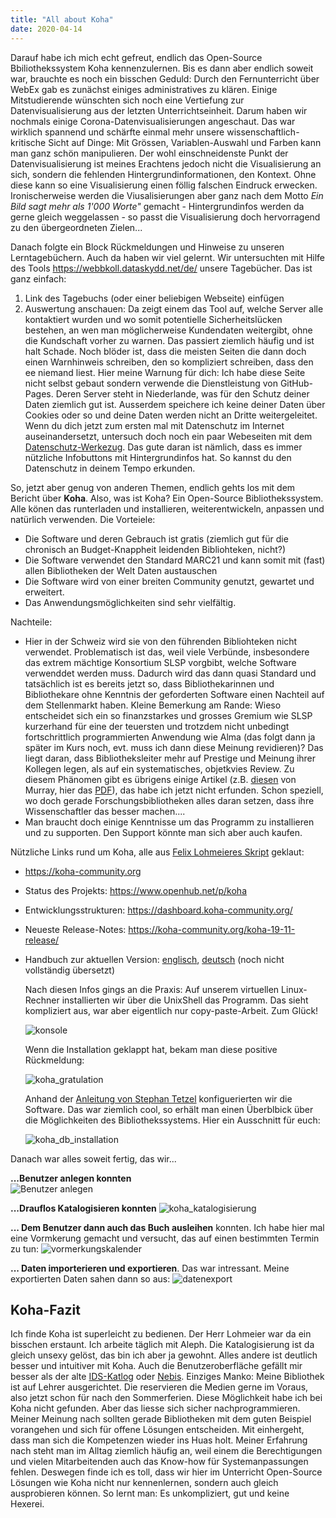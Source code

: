 ```yaml
---
title: "All about Koha"
date: 2020-04-14
---
```

Darauf habe ich mich echt gefreut, endlich das Open-Source Bbiliothekssystem Koha kennenzulernen.
Bis es dann aber endlich soweit war, brauchte es noch ein bisschen Geduld:
Durch den Fernunterricht über WebEx gab es zunächst einiges administratives zu klären. Einige Mitstudierende wünschten sich noch eine Vertiefung zur Datenvisualisierung aus der letzten Unterrichtseinheit. Darum haben wir nochmals einige Corona-Datenvisualisierungen angeschaut. Das war wirklich spannend und schärfte einmal mehr unsere wissenschaftlich-kritische Sicht auf Dinge: Mit Grössen, Variablen-Auswahl und Farben kann man ganz schön manipulieren. Der wohl einschneidenste Punkt der Datenvisualisierung ist meines Erachtens jedoch nicht die Visualisierung an sich, sondern die fehlenden Hintergrundinformationen, den Kontext. Ohne diese kann so eine Visualisierung einen föllig falschen Eindruck erwecken. Ironischerweise werden die Viusalisierungen aber ganz nach dem Motto *Ein Bild sagt mehr als 1'000 Worte"* gemacht - Hintergrundinfos werden da gerne gleich weggelassen - so passt die Visualisierung doch hervorragend zu den übergeordneten Zielen...

Danach folgte ein Block Rückmeldungen und Hinweise zu unseren Lerntagebüchern. Auch da haben wir viel gelernt. Wir untersuchten mit Hilfe des Tools <https://webbkoll.dataskydd.net/de/> unsere Tagebücher. Das ist ganz einfach:
1.  Link des Tagebuchs (oder einer beliebigen Webseite) einfügen
2. Auswertung anschauen:
Da zeigt einem das Tool auf, welche Server alle kontaktiert wurden und wo somit potentielle Sicherheitslücken bestehen, an wen man möglicherweise Kundendaten weitergibt, ohne die Kundschaft vorher zu warnen. Das passiert ziemlich häufig und ist halt Schade. Noch blöder ist, dass die meisten Seiten die dann doch einen Warnhinweis schreiben, den so kompliziert schreiben, dass den ee niemand liest. Hier meine Warnung für dich: Ich habe diese Seite nicht selbst gebaut sondern verwende die Dienstleistung von GitHub-Pages. Deren Server steht in Niederlande, was für den Schutz deiner Daten ziemlich gut ist. Ausserdem speichere ich keine deiner Daten über Cookies oder so und deine Daten werden nicht an Dritte weitergeleitet.
Wenn du dich jetzt zum ersten mal mit Datenschutz im Internet auseinandersetzt, untersuch doch noch ein paar Webeseiten mit dem [Datenschutz-Werkezug](https://webbkoll.dataskydd.net/de/). Das gute daran ist nämlich, dass es immer nützliche Infobuttons mit Hintergrundinfos hat. So kannst du den Datenschutz in deinem Tempo erkunden.

So, jetzt aber genug von anderen Themen, endlich gehts los mit dem Bericht über **Koha**.
Also, was ist Koha? Ein Open-Source Bibliothekssystem. Alle könen das runterladen und installieren, weiterentwickeln, anpassen und natürlich verwenden.
Die Vorteiele:
- Die Software und deren Gebrauch ist gratis (ziemlich gut für die chronisch an Budget-Knappheit leidenden Bibliohteken, nicht?)
- Die Software verwendet den Standard MARC21 und kann somit mit (fast) allen Bibliotheken der Welt Daten austauschen
- Die Software wird von einer breiten Community genutzt, gewartet und erweitert.
- Das Anwendungsmöglichkeiten sind sehr vielfältig.

Nachteile:
- Hier in der Schweiz wird sie von den führenden Bibliohteken nicht verwendet. Problematisch ist das, weil viele Verbünde, insbesondere das extrem mächtige Konsortium SLSP vorgbibt, welche Software verwenddet werden muss. Dadurch wird das dann quasi Standard und tatsächlich ist es bereits jetzt so, dass Bibliothekarinnen und Bibliothekare ohne Kenntnis der geforderten Software einen Nachteil auf dem Stellenmarkt haben. Kleine Bemerkung am Rande: Wieso entscheidet sich ein so finanzstarkes und grosses Gremium wie SLSP kurzerhand für eine der teuersten und trotzdem nicht unbedingt fortschrittlich programmierten Anwendung wie Alma (das folgt dann ja später im Kurs noch, evt. muss ich dann diese Meinung revidieren)? Das liegt daran, dass Bibliotheksleiter mehr auf Prestige und Meinung ihrer Kollegen legen, als auf ein systematisches, objetkvies Review. Zu diesem Phänomen gibt es übrigens einige Artikel (z.B. [diesen](10.1080/01930826.2016.1157427) von Murray, hier das [PDF](https://github.com/librarygirllost/bain-learning-by-doing/files/4474296/murray_applying.reserach.in.special.library.settings.pdf)), das habe ich jetzt nicht erfunden. Schon speziell, wo doch gerade Forschungsbibliotheken alles daran setzen, dass ihre Wissenschaftler das besser machen....
- Man braucht doch einige Kenntnisse um das Programm zu installieren und zu supporten. Den Support könnte man sich aber auch kaufen.

Nützliche Links rund um Koha, alle aus [Felix Lohmeieres Skript](https://moodle.fhgr.ch/mod/url/view.php?id=275394) geklaut:
- <https://koha-community.org>
- Status des Projekts: <https://www.openhub.net/p/koha>
- Entwicklungsstrukturen: <https://dashboard.koha-community.org/>
- Neueste Release-Notes: <https://koha-community.org/koha-19-11-release/>
- Handbuch zur aktuellen Version: [englisch](https://koha-community.org/manual/19.11/en/html/),
  [deutsch](http://koha-community.org/manual/19.11/de/html/index.html) (noch nicht vollständig übersetzt)

  Nach diesen Infos gings an die Praxis:
  Auf unserem virtuellen Linux-Rechner installierten wir über die UnixShell das Programm. Das sieht kompliziert aus, war aber eigentlich nur copy-paste-Arbeit. Zum Glück!
  
  ![konsole](https://user-images.githubusercontent.com/61733461/79207262-c6690700-7e40-11ea-8bb0-6f953b91a2e2.jpg)

  Wenn die Installation geklappt hat, bekam man diese positive Rückmeldung:
  
  ![koha_gratulation](https://user-images.githubusercontent.com/61733461/79207433-fc0df000-7e40-11ea-844f-1b3a50e74d09.jpg)

  Anhand der [Anleitung von Stephan Tetzel](https://zefanjas.de/wie-man-koha-installiert-und-fuer-schulen-einrichtet-teil-1/) konfiguerierten wir die Software. Das war ziemlich cool, so erhält man einen Überblbick über die Möglichkeiten des Bibliothekssystems. Hier ein Ausschnitt für euch:
  
  ![koha_db_installation](https://user-images.githubusercontent.com/61733461/79207910-9ec66e80-7e41-11ea-9fbd-0e3da2d4e580.jpg)

Danach war alles soweit fertig, das wir...

**...Benutzer anlegen konnten**  
![Benutzer anlegen](https://user-images.githubusercontent.com/61733461/79208241-1d231080-7e42-11ea-93db-794f06c1ee24.jpg)

**...Drauflos Katalogisieren konnten**
![koha_katalogisierung](https://user-images.githubusercontent.com/61733461/79208296-32983a80-7e42-11ea-9c17-c2ed8500ce19.jpg)

**... Dem Benutzer dann auch das Buch ausleihen** konnten. Ich habe hier mal eine Vormkerung gemacht und versucht, das auf einen bestimmten Termin zu tun:
![vormerkungskalender](https://user-images.githubusercontent.com/61733461/79208443-53f92680-7e42-11ea-8fd0-4b74704918ec.jpg)

**... Daten importerieren und exportieren**. Das war intressant. Meine exportierten Daten sahen dann so aus:
![datenexport](https://user-images.githubusercontent.com/61733461/79208622-928ee100-7e42-11ea-81b2-43c67d680991.jpg)

## Koha-Fazit
Ich finde Koha ist superleicht zu bedienen. Der Herr Lohmeier war da ein bisschen erstaunt. Ich arbeite täglich mit Aleph. Die Katalogisierung ist da gleich unsexy gelöst, das bin ich aber ja gewohnt. Alles andere ist deutlich besser und intuitiver mit Koha. Auch die Benutzeroberfläche gefällt mir besser als der alte [IDS-Katlog](https://ub.unibas.ch/ids-basel-bern/) oder [Nebis](https://www.nebis.ch/de/startseite/).
Einziges Manko: Meine Bibliothek ist auf Lehrer ausgerichtet. Die reservieren die Medien gerne im Voraus, also jetzt schon für nach den Sommerferien. Diese Möglichkeit habe ich bei Koha nicht gefunden. Aber das liesse sich sicher nachprogrammieren.
Meiner Meinung nach sollten gerade Bibliotheken mit dem guten Beispiel vorangehen und sich für offene Lösungen entscheiden. Mit einhergeht, dass man sich die Kompetenzen wieder ins Huas holt. Meiner Erfahrung nach steht man im Alltag ziemlich häufig an, weil einem die Berechtigungen und vielen Mitarbeitenden auch das Know-how für Systemanpassungen fehlen. Deswegen finde ich es toll, dass wir hier im Unterricht Open-Source Lösungen wie Koha nicht nur kennenlernen, sondern auch gleich ausprobieren können. So lernt man: Es unkompliziert, gut und keine Hexerei.
